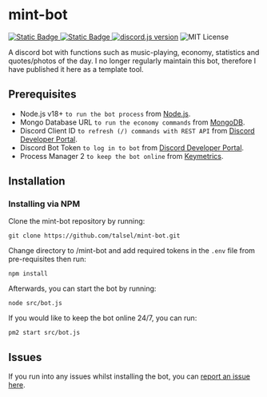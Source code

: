 # mint-bot

<p>
<a href="https://github.com/nodejs/node/releases/tag/v20.12.2"><img alt="Static Badge" src="https://img.shields.io/badge/node.js-v20.12.2-%23417E38?logo=nodedotjs">
<a href="https://www.npmjs.com/package/npm/v/10.8.1"><img alt="Static Badge" src="https://img.shields.io/badge/npm-v10.8.1-%23CB0000?logo=npm">
<a href="https://www.npmjs.com/package/discord.js/v/14.15.3"><img src="https://img.shields.io/badge/discord.js-v14.15.3-%235865F2?logo=discord" alt="discord.js version" /></a>
<img src="https://img.shields.io/badge/License-MIT-%23750014" alt="MIT License" /></a>
</p>

A discord bot with functions such as music-playing, economy, statistics and quotes/photos of the day. I no longer regularly maintain this bot, therefore I have published it here as a template tool.


## Prerequisites

* Node.js v18+ `to run the bot process` from [Node.js](https://nodejs.org/en/download).
* Mongo Database URL `to run the economy commands` from [MongoDB](https://cloud.mongodb.com/).
* Discord Client ID `to refresh (/) commands with REST API` from [Discord Developer Portal](https://discord.com/developers/applications).
* Discord Bot Token `to log in to bot` from [Discord Developer Portal](https://discord.com/developers/applications).
* Process Manager 2 `to keep the bot online` from [Keymetrics](https://pm2.keymetrics.io/).

## Installation

### Installing via NPM
Clone the mint-bot repository by running:
```
git clone https://github.com/talsel/mint-bot.git
```
Change directory to /mint-bot and add required tokens in the `.env` file from pre-requisites then run:
```
npm install
```
Afterwards, you can start the bot by running:
```
node src/bot.js
```
If you would like to keep the bot online 24/7, you can run:
```
pm2 start src/bot.js
```

## Issues

If you run into any issues whilst installing the bot, you can [report an issue here](https://github.com/alextalsel/mint-bot/issues).
